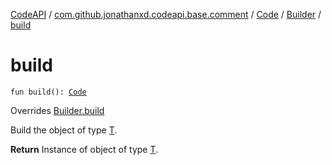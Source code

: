 [CodeAPI](../../../index.md) / [com.github.jonathanxd.codeapi.base.comment](../../index.md) / [Code](../index.md) / [Builder](index.md) / [build](.)

# build

`fun build(): `[`Code`](../index.md)

Overrides [Builder.build](../../../com.github.jonathanxd.codeapi.builder/-builder/build.md)

Build the object of type [T](#).

**Return**
Instance of object of type [T](#).

